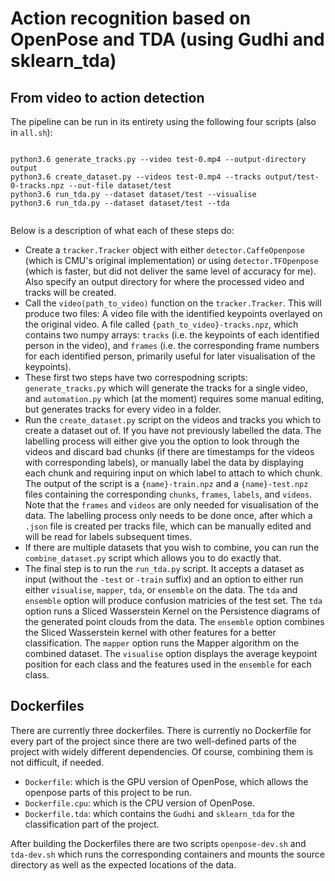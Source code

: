 # Action recognition based on OpenPose and TDA (using Gudhi and sklearn_tda)

## From video to action detection
The pipeline can be run in its entirety using the following four scripts (also in `all.sh`):

```

python3.6 generate_tracks.py --video test-0.mp4 --output-directory output
python3.6 create_dataset.py --videos test-0.mp4 --tracks output/test-0-tracks.npz --out-file dataset/test
python3.6 run_tda.py --dataset dataset/test --visualise
python3.6 run_tda.py --dataset dataset/test --tda


```

Below is a description of what each of these steps do:

* Create a `tracker.Tracker` object with either `detector.CaffeOpenpose` (which is CMU's original implementation) or using `detector.TFOpenpose` (which is faster, but did not deliver the same level of accuracy for me). Also specify an output directory for where the processed video and tracks will be created.
* Call the `video(path_to_video)` function on the `tracker.Tracker`.  This will produce two files: A video file with the identified keypoints overlayed on the original video. A file called `{path_to_video}-tracks.npz`, which contains two numpy arrays: `tracks` (i.e. the keypoints of each identified person in the video), and `frames` (i.e. the corresponding frame numbers for each identified person, primarily useful for later visualisation of the keypoints).
* These first two steps have two correspodning scripts: `generate_tracks.py` which will generate the tracks for a single video, and `automation.py` which (at the moment) requires some manual editing, but generates tracks for every video in a folder.
* Run the `create_dataset.py` script on the videos and tracks you which to create a dataset out of.  If you have not previously labelled the data.  The labelling process will either give you the option to look through the videos and discard bad chunks (if there are timestamps for the videos with corresponding labels), or manually label the data by displaying each chunk and requiring input on which label to attach to which chunk.  The output of the script is a `{name}-train.npz` and a `{name}-test.npz` files containing the corresponding `chunks`, `frames`, `labels`, and `videos`.  Note that the `frames` and `videos` are only needed for visualisation of the data.  The labelling process only needs to be done once, after which a `.json` file is created per tracks file, which can be manually edited and will be read for labels subsequent times.
* If there are multiple datasets that you wish to combine, you can run the `combine_dataset.py` script which allows you to do exactly that.
* The final step is to run the `run_tda.py` script.  It accepts a dataset as input (without the `-test` or `-train` suffix) and an option to either run either `visualise`, `mapper`, `tda`, or `ensemble` on the data.  The `tda` and `ensemble` option will produce confusion matricies of the test set.  The `tda` option runs a Sliced Wasserstein Kernel on the Persistence diagrams of the generated point clouds from the data.  The `ensemble` option combines the Sliced Wasserstein kernel with other features for a better classification.  The `mapper` option runs the Mapper algorithm on the combined dataset.  The `visualise` option displays the average keypoint position for each class and the features used in the `ensemble` for each class.

## Dockerfiles
There are currently three dockerfiles.  There is currently no Dockerfile for every part of the project since there are two well-defined parts of the project with widely different dependencies.  Of course, combining them is not difficult, if needed.

* `Dockerfile`: which is the GPU version of OpenPose, which allows the openpose parts of this project to be run.
* `Dockerfile.cpu`: which is the CPU version of OpenPose.
* `Dockerfile.tda`: which contains the `Gudhi` and `sklearn_tda` for the classification part of the project.

After building the Dockerfiles there are two scripts `openpose-dev.sh` and `tda-dev.sh` which runs the corresponding containers and mounts the source directory as well as the expected locations of the data.
